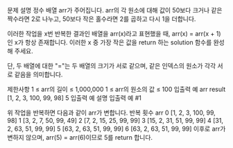 문제 설명
정수 배열 arr가 주어집니다. arr의 각 원소에 대해 값이 50보다 크거나 같은 짝수라면 2로 나누고, 50보다 작은 홀수라면 2를 곱하고 다시 1을 더합니다.

이러한 작업을 x번 반복한 결과인 배열을 arr(x)라고 표현했을 때, arr(x) = arr(x + 1)인 x가 항상 존재합니다. 이러한 x 중 가장 작은 값을 return 하는 solution 함수를 완성해 주세요.

단, 두 배열에 대한 "="는 두 배열의 크기가 서로 같으며, 같은 인덱스의 원소가 각각 서로 같음을 의미합니다.

제한사항
1 ≤ arr의 길이 ≤ 1,000,000
1 ≤ arr의 원소의 값 ≤ 100
입출력 예
arr	result
[1, 2, 3, 100, 99, 98]	5
입출력 예 설명
입출력 예 #1

위 작업을 반복하면 다음과 같이 arr가 변합니다.
반복 횟수	arr
0	[1, 2, 3, 100, 99, 98]
1	[3, 2, 7, 50, 99, 49]
2	[7, 2, 15, 25, 99, 99]
3	[15, 2, 31, 51, 99, 99]
4	[31, 2, 63, 51, 99, 99]
5	[63, 2, 63, 51, 99, 99]
6	[63, 2, 63, 51, 99, 99]
이후로 arr가 변하지 않으며, arr(5) = arr(6)이므로 5를 return 합니다.